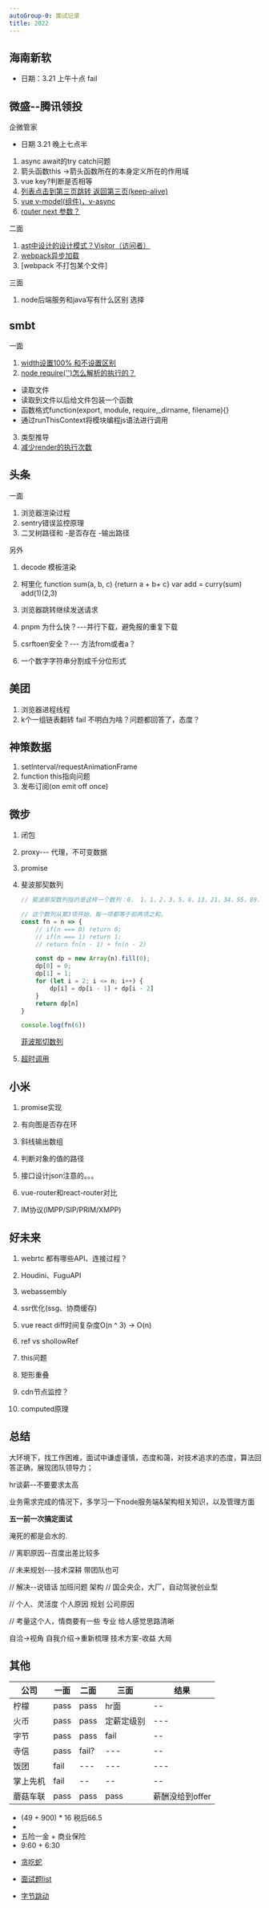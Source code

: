 ```yaml
---
autoGroup-0: 面试记录
title: 2022
---
```

## 海南新软
- 日期：3.21 上午十点 fail
## 微盛--腾讯领投
企微管家
- 日期 3.21 晚上七点半
1. async await的try catch问题
2. 箭头函数this ->箭头函数所在的本身定义所在的作用域
3. vue key?判断是否相等
4. [列表点击到第三页跳转 返回第三页(keep-alive)](/source-vue/vue-event.html#vue-keep-alive异步组件)
5. [vue v-model(组件)，v-async](/source-vue/vue-model.html#v-model和sync修饰符)
6. [router next 参数？](/source-vue/vue-about.html#vue-router)

二面
1. [ast中设计的设计模式？Visitor（访问者）](https://juejin.cn/post/6945392689655316494)
2. [webpack异步加载](/front-end/engineering/base-webpack-aync.html)
3. [webpack 不打包某个文件]

三面
1. node后端服务和java写有什么区别 选择
## smbt
一面
1. [width设置100% 和不设置区别](https://www.zhihu.com/question/471783504)
2. [node require('')怎么解析的执行的？](https://juejin.cn/post/6966967728296951815)
  - 读取文件
  - 读取到文件以后给文件包装一个函数
  - 函数格式function(export, module, require,_dirname, filename){}
  - 通过runThisContext将模块编程js语法进行调用
3. 类型推导
4. [减少render的执行次数](https://github.com/Vibing/blog/issues/3)

## 头条
一面
1. 浏览器渲染过程
2. sentry错误监控原理
3. 二叉树路径和 -是否存在 -输出路径

另外
1. decode 模板渲染
2. 柯里化 function sum(a, b, c) {return a + b+ c} var add = curry(sum) add(1)(2,3)
3. 浏览器跳转继续发送请求


1. pnpm 为什么快？---并行下载，避免报的重复下载
2. csrftoen安全？--- 方法from或者a？
3. 一个数字字符串分割成千分位形式


## 美团
1. 浏览器进程线程
2. k个一组链表翻转
fail 不明白为啥？问题都回答了，态度？

## 神策数据
1. setInterval/requestAnimationFrame
2. function this指向问题 
3. 发布订阅(on emit off once)

## 微步
1. 闭包
2. proxy--- 代理，不可变数据
4. promise
5. 斐波那契数列

    ```js
    // 斐波那契数列指的是这样一个数列：0， 1，1，2，3，5，8，13，21，34，55，89..

    // 这个数列从第3项开始，每一项都等于前两项之和。
    const fn = n => {
        // if(n === 0) return 0;
        // if(n === 1) return 1;
        // return fn(n - 1) + fn(n - 2)

        const dp = new Array(n).fill(0);
        dp[0] = 0;
        dp[1] = 1;
        for (let i = 2; i <= n; i++) {
            dp[i] = dp[i - 1] + dp[i - 2]
        }
        return dp[n]
    }
    
    console.log(fn(6))
    ```
    [菲波那切数列](https://github.com/lgwebdream/FE-Interview/issues/9)
6. [超时调用](/front-end/interview/coding.html#超时调用)

## 小米
1. promise实现
2. 有向图是否存在环
3. 斜线输出数组
4. 判断对象的值的路径


5. 接口设计json注意的。。。
6. vue-router和react-router对比
7. IM协议(IMPP/SIP/PRIM/XMPP)

## 好未来
1. webrtc 都有哪些API、连接过程？
2. Houdini、FuguAPI
3. webassembly

4. ssr优化(ssg、协商缓存)

5. vue react diff时间复杂度O(n ^ 3) -> O(n)

6. ref vs shollowRef 
8. this问题
9. 矩形重叠
10. cdn节点监控？
11. computed原理

## 总结

大环境下，找工作困难，面试中谦虚谨慎，态度和蔼，对技术追求的态度，算法回答正确，展现团队领导力；

hr谈薪--不要要求太高

业务需求完成的情况下，多学习一下node服务端&架构相关知识，以及管理方面

**五一前一次搞定面试**

淹死的都是会水的.


// 离职原因--百度出差比较多

// 未来规划---技术深耕 带团队也可

// 解决--说错话  加班问题 架构
// 国企央企，大厂，自动驾驶创业型


// 个人、灵活度 个人原因 规划 公司原因

// 考量这个人，情商要有一些 专业 给人感觉思路清晰


自洽->视角
自我介绍->重新梳理
技术方案-收益
大局
## 其他
公司|一面|二面|三面|结果
---|---|---|---|---
柠檬|pass|pass|hr面|--
火币|pass|pass|定薪定级别|---
字节|pass|pass|fail|--
寺信|pass|fail?|---|--
饭团|fail|---|---|---
掌上先机|fail|--|--|--
蘑菇车联|pass|pass|pass|薪酬没给到offer


* (49 + 900) * 16  税后66.5
* 
* 五险一金 + 商业保险
* 9:60 + 6:30

- [贪吃蛇](https://www.cnblogs.com/TRY0929/p/12094491.html)

- [面试题list](https://github.com/febobo/web-interview)

- [字节跳动](https://osjobs.net/topk/%E5%AD%97%E8%8A%82%E8%B7%B3%E5%8A%A8/)
